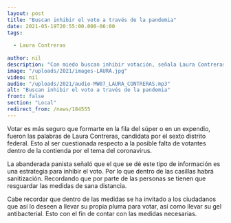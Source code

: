 ```yaml
---
layout: post
title: "Buscan inhibir el voto a través de la pandemia"
date: 2021-05-19T20:55:00.000-06:00
tags:
  
  - Laura Contreras
  
author: nil
description: "Con miedo buscan inhibir votación, señala Laura Contreras."
image: "/uploads/2021/images-LAURA.jpg"
video: nil
audio: "/uploads/2021/audio-MW07_LAURA_CONTRERAS.mp3"
alt: "Buscan inhibir el voto a través de la pandemia"
front: false
section: "Local"
redirect_from: /news/184555
---
```


Votar es más seguro que formarte en la fila del súper o en un expendio, fueron las palabras de Laura Contreras, candidata por el sexto distrito federal. Esto al ser cuestionada respecto a la posible falta de votantes dentro de la contienda por el tema del coronavirus. 

La abanderada panista señaló que el que se dé este tipo de información es una estrategia para inhibir el voto. Por lo que dentro de las casillas habrá sanitización. Recordando que por parte de las personas se tienen que  resguardar las medidas de sana distancia.

Cabe recordar que dentro de las medidas se ha invitado a los ciudadanos que así lo deseen a llevar su propia pluma para votar, así como llevar su gel antibacterial. Esto con el fin de contar con las medidas necesarias.
